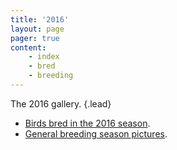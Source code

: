 ```yaml
---
title: '2016'
layout: page
pager: true
content:
    - index
    - bred
    - breeding
---
```


The 2016 gallery.
{.lead}

* [Birds bred in the 2016 season](bred.html).
* [General breeding season pictures](breeding.html).

